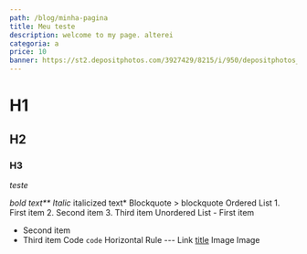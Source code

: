 ```yaml
---
path: /blog/minha-pagina
title: Meu teste
description: welcome to my page. alterei
categoria: a
price: 10
banner: https://st2.depositphotos.com/3927429/8215/i/950/depositphotos_82158134-stock-photo-athletic-man-and-woman-with.jpg
---
```

# H1

## H2

### H3

*teste*



*bold text\*\*
Italic* italicized text*
Blockquote > blockquote
Ordered List 1. First item 2. Second item 3. Third item
Unordered List - First item

* Second item
* Third item
  Code `code`
  Horizontal Rule ---
  Link [title](https://www.example.com)
  Image
  Image